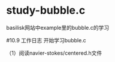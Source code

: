 # study-bubble.c
basilisk网站中example里的bubble.c的学习

#10.9 工作日志
开始学习bubble.c

（1）阅读navier-stokes/centered.h文件
